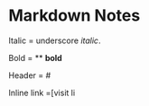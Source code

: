 # Markdown Notes
Italic = underscore _italic_. 

Bold = ** **bold**

Header = # 

Inline link =[visit li
